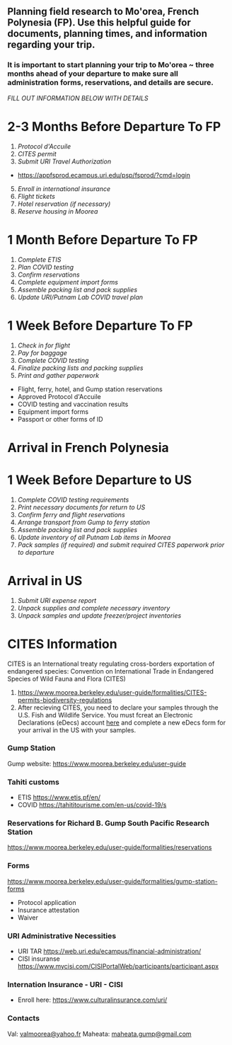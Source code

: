 ## Planning field research to Mo'orea, French Polynesia (FP). Use this helpful guide for documents, planning times, and information regarding your trip.

### It is important to start planning your trip to Mo'orea ~ three months ahead of your departure to make sure all administration forms, reservations, and details are secure.  

*FILL OUT INFORMATION BELOW WITH DETAILS*  

# 2-3 Months Before Departure To FP 

1. *Protocol d'Accuile* 
2. *CITES permit*  
3. *Submit URI Travel Authorization*
 - https://appfsprod.ecampus.uri.edu/psp/fsprod/?cmd=login
5. *Enroll in international insurance*
6. *Flight tickets*
7. *Hotel reservation (if necessary)*
8. *Reserve housing in Moorea* 

# 1 Month Before Departure To FP

1. *Complete ETIS*  
2. *Plan COVID testing*  
3. *Confirm reservations*
4. *Complete equipment import forms*  
5. *Assemble packing list and pack supplies*  
6. *Update URI/Putnam Lab COVID travel plan*

# 1 Week Before Departure To FP 

1. *Check in for flight*  
2. *Pay for baggage*  
3. *Complete COVID testing*  
4. *Finalize packing lists and packing supplies*  
3. *Print and gather paperwork*

+ Flight, ferry, hotel, and Gump station reservations
+ Approved Protocol d'Accuile
+ COVID testing and vaccination results
+ Equipment import forms  
+ Passport or other forms of ID

# Arrival in French Polynesia  

# 1 Week Before Departure to US 

1. *Complete COVID testing requirements*  
2. *Print necessary documents for return to US*  
3. *Confirm ferry and flight reservations*  
4. *Arrange transport from Gump to ferry station*  
5. *Assemble packing list and pack supplies*  
6. *Update inventory of all Putnam Lab items in Moorea*  
7. *Pack samples (if required) and submit required CITES paperwork prior to departure*  

# Arrival in US  

1. *Submit URI expense report*  
2. *Unpack supplies and complete necessary inventory*  
3. *Unpack samples and update freezer/project inventories*  


# CITES Information
CITES is an International treaty regulating cross-borders exportation of endangered species: Convention on International Trade in Endangered Species of Wild Fauna and Flora (CITES)

1. https://www.moorea.berkeley.edu/user-guide/formalities/CITES-permits-biodiversity-regulations
2. After recieving CITES, you need to declare your samples through the U.S. Fish and Wildlife Service. You must fcreat an Electronic Declarations (eDecs) account [here](https://edecs.fws.gov) and complete a new eDecs form for your arrival in the US with your samples.


### Gump Station

Gump website: https://www.moorea.berkeley.edu/user-guide

### Tahiti customs

- ETIS https://www.etis.pf/en/
- COVID https://tahititourisme.com/en-us/covid-19/s


### Reservations for Richard B. Gump South Pacific Research Station

https://www.moorea.berkeley.edu/user-guide/formalities/reservations

### Forms

https://www.moorea.berkeley.edu/user-guide/formalities/gump-station-forms

- Protocol application
- Insurance attestation
- Waiver


### URI Administrative Necessities

- URI TAR https://web.uri.edu/ecampus/financial-administration/
- CISI insuranse https://www.mycisi.com/CISIPortalWeb/participants/participant.aspx

### Internation Insurance - URI - CISI

- Enroll here: https://www.culturalinsurance.com/uri/


### Contacts

Val: valmoorea@yahoo.fr
Maheata: maheata.gump@gmail.com 
